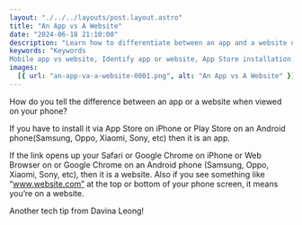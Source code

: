 ```yaml
---
layout: "./../../layouts/post.layout.astro"
title: "An App vs A Website"
date: "2024-06-18 21:10:00"
description: "Learn how to differentiate between an app and a website on your mobile device. This guide explains the key indicators, such as installation methods from app stores and browser usage, to help you quickly identify whether you’re using an app or a website. Perfect for tech enthusiasts and casual users alike, brought to you by Davina Leong."
keywords: "Keywords
Mobile app vs website, Identify app or website, App Store installation, Play Store installation, Mobile browser usage, Safari vs Google Chrome, Website URL indicators, Tech tips, Davina Leong"
images:
  [{ url: "an-app-va-a-website-0001.png", alt: "An App vs A Website" }]
---
```


How do you tell the difference between an app or a website when viewed on your phone?

If you have to install it via App Store on iPhone or Play Store on an Android phone(Samsung, Oppo, Xiaomi, Sony, etc) then it is an app.

If the link opens up your Safari or Google Chrome on iPhone or Web Browser on or Google Chrome on an Android phone (Samsung, Oppo, Xiaomi, Sony, etc), then it is a website. Also if you see something like “www.website.com” at the top or bottom of your phone screen, it means you’re on a website.

Another tech tip from Davina Leong!
